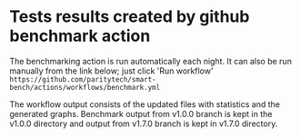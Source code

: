 # Tests results created by github benchmark action

The benchmarking action is run automatically each night.
It can also be run manually from the link below; just click 'Run workflow'
`https://github.com/paritytech/smart-bench/actions/workflows/benchmark.yml`

The workflow output consists of the updated files with statistics 
and the generated graphs.
Benchmark output from v1.0.0 branch is kept in the v1.0.0 directory and output from v1.7.0 branch is kept in v1.7.0 directory.

